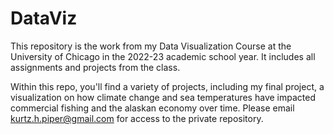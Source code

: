 # DataViz

This repository is the work from my Data Visualization Course at the University of Chicago in the 2022-23 academic school year. It includes all assignments and projects from the class.

Within this repo, you'll find a variety of projects, including my final project, a visualization on how climate change and sea temperatures have impacted commercial fishing and the alaskan economy over time. Please email kurtz.h.piper@gmail.com for access to the private repository.
